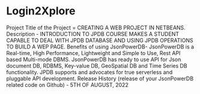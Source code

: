 # Login2Xplore
Project 
Title of the Project = CREATING A WEB PROJECT IN NETBEANS.
Description - INTRODUCTION TO JPDB COURSE MAKES A STUDENT CAPABLE TO DEAL WITH JPDB DATABASE AND USING JPDB OPERATIONS TO BUILD A WEP PAGE.
Benefits of using JsonPowerDB- JsonPowerDB is a Real-time, High Performance, Lightweight and Simple to Use, Rest API based Multi-mode DBMS. JsonPowerDB has ready to use API for Json document DB, RDBMS, Key-value DB, GeoSpatial DB and Time Series DB functionality. JPDB supports and advocates for true serverless and pluggable API development.
Release History (release of your JsonPowerDB related code on Github) - 5TH OF AUGUST, 2022
